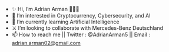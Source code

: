 - ✨ Hi, I’m Adrian Arman 👋👋👋
- 👀 I’m interested in Cryptocurrency, Cybersecurity, and AI
- 🌱 I’m currently learning Artificial Intelligence 
- ⚔️ I’m looking to collaborate with Mercedes-Benz Deutschland
- 📫 How to reach me || Twitter : @AdrianArman5 || Email : adrian.arman02@gmail.com

<!---
adrian459/adrian459 is a ✨ special ✨ repository because its `README.md` (this file) appears on your GitHub profile.
You can click the Preview link to take a look at your changes.
--->
